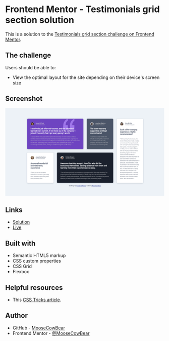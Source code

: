 # Frontend Mentor - Testimonials grid section solution

This is a solution to the [Testimonials grid section challenge on Frontend Mentor](https://www.frontendmentor.io/challenges/testimonials-grid-section-Nnw6J7Un7).

## The challenge

Users should be able to:

- View the optimal layout for the site depending on their device's screen size

## Screenshot

![alt text](screenshots/desktop.png "testimonials grid section desktop layout")

## Links

- [Solution](https://github.com/MooseCowBear/frontend-mentor-testimonials-grid-section)
- [Live](https://moosecowbear.github.io/frontend-mentor-testimonials-grid-section/)

## Built with

- Semantic HTML5 markup
- CSS custom properties
- CSS Grid
- Flexbox

## Helpful resources

- This [CSS Tricks article](https://css-tricks.com/inclusively-hidden/).

## Author

- GitHub - [MooseCowBear](https://github.com/MooseCowBear)
- Frontend Mentor - [@MooseCowBear](https://www.frontendmentor.io/profile/MooseCowBear)